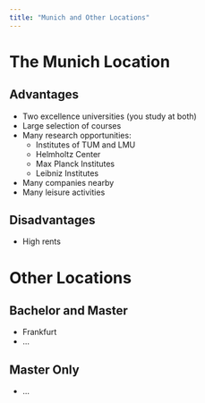```yaml
---
title: "Munich and Other Locations"
---
```


# The Munich Location

## Advantages

- Two excellence universities (you study at both)
- Large selection of courses
- Many research opportunities:
    - Institutes of TUM and LMU
    - Helmholtz Center
    - Max Planck Institutes
    - Leibniz Institutes
- Many companies nearby
- Many leisure activities

## Disadvantages

- High rents

# Other Locations

## Bachelor and Master

- Frankfurt
- ...

## Master Only

- ... 